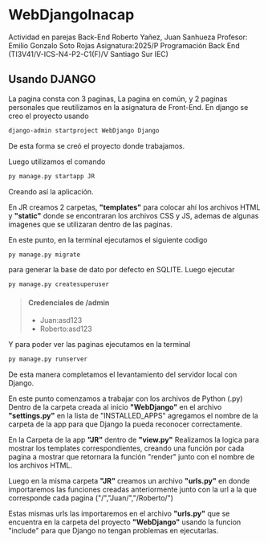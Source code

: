 # WebDjangoInacap
Actividad en parejas Back-End Roberto Yañez, Juan Sanhueza
Profesor: Emilio Gonzalo Soto Rojas
Asignatura:2025/P Programación Back End (TI3V41/V-ICS-N4-P2-C1(F)/V Santiago Sur IEC)
## Usando DJANGO 

La pagina consta con 3 paginas, La pagina en común, y 2 paginas personales que reutilizamos en la asignatura de Front-End.
En django se creo el proyecto usando 
```bash
django-admin startproject WebDjango Django
```
De esta forma se creó el proyecto donde trabajamos.

Luego utilizamos el comando
```bash
py manage.py startapp JR 
```
Creando así la aplicación.

En JR creamos 2 carpetas,
**"templates"** para colocar ahí los archivos HTML y **"static"** donde se encontraran los archivos CSS y JS, ademas de algunas imagenes que se utilizaran dentro de las paginas.

En este punto, en la terminal ejecutamos el siguiente codigo
```bash
py manage.py migrate
```
para generar la base de dato por defecto en SQLITE.
Luego ejecutar
```bash
py manage.py createsuperuser
```
> #### Credenciales de /admin
> - Juan:asd123
> - Roberto:asd123

Y para poder ver las paginas ejecutamos en la terminal
```bash
py manage.py runserver
```

De esta manera completamos el levantamiento del servidor local con Django.

En este punto comenzamos a trabajar con los archivos de Python (.py)
Dentro de la carpeta creada al inicio **"WebDjango"** en el archivo **"settings.py"** en la lista de "INSTALLED_APPS" agregamos el nombre de la carpeta de la app para que Django la pueda reconocer correctamente.

En la Carpeta de la app **"JR"** dentro de **"view.py"**
Realizamos la logica para mostrar los templates correspondientes, creando una función por cada pagina a mostrar que retornara la función "render" junto con el nombre de los archivos HTML.

Luego en la misma carpeta **"JR"** creamos un archivo **"urls.py"** en donde importaremos las funciones creadas anteriormente junto con la url a la que corresponde cada pagina ("/","Juan/","/Roberto/")

Estas mismas urls las importaremos en el archivo **"urls.py"** que se encuentra en la carpeta del proyecto **"WebDjango"** usando la funcion "include" para que Django no tengan problemas en ejecutarlas.


